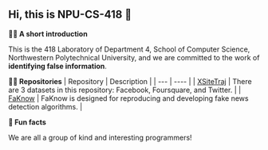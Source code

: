## Hi, this is NPU-CS-418 👋

**🙋‍♀️ A short introduction**

This is the 418 Laboratory of Department 4, School of Computer Science, Northwestern Polytechnical University, and we are committed to the work of **identifying false information**.

**👩‍💻 Repositories**
|  Repository                                         | Description                                                                       |
|  ---                                                | ----                                                                              |
| [XSiteTraj](https://github.com/NPURG/XSiteTraj)     | There are 3 datasets in this repository: Facebook, Foursquare, and Twitter.       |
| [FaKnow](https://github.com/NPURG/FaKnow)           | FaKnow is designed for reproducing and developing fake news detection algorithms. |

**🍿 Fun facts**

We are all a group of kind and interesting programmers!

